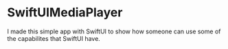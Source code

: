 # SwiftUIMediaPlayer
I made this simple app with SwiftUI to show how someone can use some of the capabilites that SwiftUI have.
